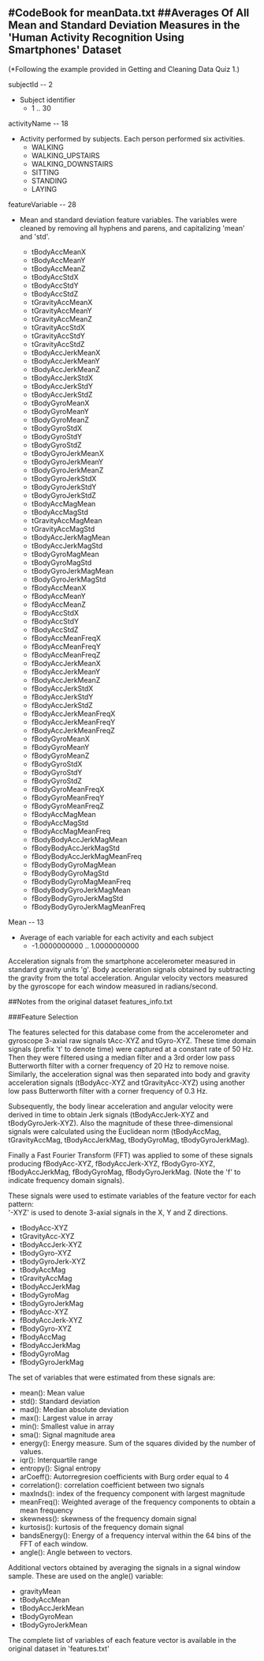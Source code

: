 #CodeBook for meanData.txt
##Averages Of All Mean and Standard Deviation Measures in the 'Human Activity Recognition Using Smartphones' Dataset 
----------------------------------------------------------------

(*Following the example provided in Getting and Cleaning Data Quiz 1.)


subjectId -- 2
  * Subject identifier
    * 1 .. 30


activityName -- 18
  * Activity performed by subjects. Each person performed six activities.
    * WALKING
    * WALKING_UPSTAIRS
    * WALKING_DOWNSTAIRS
    * SITTING
    * STANDING
    * LAYING		
		    

featureVariable -- 28
  * Mean and standard deviation feature variables. The variables were cleaned by removing all hyphens and parens, and capitalizing 'mean' and 'std'.
	 
    * tBodyAccMeanX
    * tBodyAccMeanY
    * tBodyAccMeanZ
    * tBodyAccStdX
    * tBodyAccStdY
    * tBodyAccStdZ
    * tGravityAccMeanX
    * tGravityAccMeanY
    * tGravityAccMeanZ
    * tGravityAccStdX
    * tGravityAccStdY
    * tGravityAccStdZ
    * tBodyAccJerkMeanX
    * tBodyAccJerkMeanY
    * tBodyAccJerkMeanZ
    * tBodyAccJerkStdX
    * tBodyAccJerkStdY
    * tBodyAccJerkStdZ
    * tBodyGyroMeanX
    * tBodyGyroMeanY
    * tBodyGyroMeanZ
    * tBodyGyroStdX
    * tBodyGyroStdY
    * tBodyGyroStdZ
    * tBodyGyroJerkMeanX
    * tBodyGyroJerkMeanY
    * tBodyGyroJerkMeanZ
    * tBodyGyroJerkStdX
    * tBodyGyroJerkStdY
    * tBodyGyroJerkStdZ
    * tBodyAccMagMean
    * tBodyAccMagStd
    * tGravityAccMagMean
    * tGravityAccMagStd
    * tBodyAccJerkMagMean
    * tBodyAccJerkMagStd
    * tBodyGyroMagMean
    * tBodyGyroMagStd
    * tBodyGyroJerkMagMean
    * tBodyGyroJerkMagStd
    * fBodyAccMeanX
    * fBodyAccMeanY
    * fBodyAccMeanZ
    * fBodyAccStdX
    * fBodyAccStdY
    * fBodyAccStdZ
    * fBodyAccMeanFreqX
    * fBodyAccMeanFreqY
    * fBodyAccMeanFreqZ
    * fBodyAccJerkMeanX
    * fBodyAccJerkMeanY
    * fBodyAccJerkMeanZ
    * fBodyAccJerkStdX
    * fBodyAccJerkStdY
    * fBodyAccJerkStdZ
    * fBodyAccJerkMeanFreqX
    * fBodyAccJerkMeanFreqY
    * fBodyAccJerkMeanFreqZ
    * fBodyGyroMeanX
    * fBodyGyroMeanY
    * fBodyGyroMeanZ
    * fBodyGyroStdX
    * fBodyGyroStdY
    * fBodyGyroStdZ
    * fBodyGyroMeanFreqX
    * fBodyGyroMeanFreqY
    * fBodyGyroMeanFreqZ
    * fBodyAccMagMean
    * fBodyAccMagStd
    * fBodyAccMagMeanFreq
    * fBodyBodyAccJerkMagMean
    * fBodyBodyAccJerkMagStd
    * fBodyBodyAccJerkMagMeanFreq
    * fBodyBodyGyroMagMean
    * fBodyBodyGyroMagStd
    * fBodyBodyGyroMagMeanFreq
    * fBodyBodyGyroJerkMagMean
    * fBodyBodyGyroJerkMagStd
    * fBodyBodyGyroJerkMagMeanFreq	

Mean -- 13
  * Average of each variable for each activity and each subject
    * -1.0000000000 .. 1.0000000000

Acceleration signals from the smartphone accelerometer measured in standard gravity units 'g'. Body acceleration signals obtained by subtracting the gravity from the total acceleration. Angular velocity vectors measured by the gyroscope for each window measured in radians/second.



##Notes from the original dataset features_info.txt


###Feature Selection 

The features selected for this database come from the accelerometer and gyroscope 3-axial raw signals tAcc-XYZ and tGyro-XYZ. These time domain signals (prefix 't' to denote time) were captured at a constant rate of 50 Hz. Then they were filtered using a median filter and a 3rd order low pass Butterworth filter with a corner frequency of 20 Hz to remove noise. Similarly, the acceleration signal was then separated into body and gravity acceleration signals (tBodyAcc-XYZ and tGravityAcc-XYZ) using another low pass Butterworth filter with a corner frequency of 0.3 Hz.

Subsequently, the body linear acceleration and angular velocity were derived in time to obtain Jerk signals (tBodyAccJerk-XYZ and tBodyGyroJerk-XYZ). Also the magnitude of these three-dimensional signals were calculated using the Euclidean norm (tBodyAccMag, tGravityAccMag, tBodyAccJerkMag, tBodyGyroMag, tBodyGyroJerkMag). 

Finally a Fast Fourier Transform (FFT) was applied to some of these signals producing fBodyAcc-XYZ, fBodyAccJerk-XYZ, fBodyGyro-XYZ, fBodyAccJerkMag, fBodyGyroMag, fBodyGyroJerkMag. (Note the 'f' to indicate frequency domain signals). 

These signals were used to estimate variables of the feature vector for each pattern:  
'-XYZ' is used to denote 3-axial signals in the X, Y and Z directions.

  * tBodyAcc-XYZ
  * tGravityAcc-XYZ
  * tBodyAccJerk-XYZ
  * tBodyGyro-XYZ
  * tBodyGyroJerk-XYZ
  * tBodyAccMag
  * tGravityAccMag
  * tBodyAccJerkMag
  * tBodyGyroMag
  * tBodyGyroJerkMag
  * fBodyAcc-XYZ
  * fBodyAccJerk-XYZ
  * fBodyGyro-XYZ
  * fBodyAccMag
  * fBodyAccJerkMag
  * fBodyGyroMag
  * fBodyGyroJerkMag

The set of variables that were estimated from these signals are: 

  * mean(): Mean value
  * std(): Standard deviation
  * mad(): Median absolute deviation 
  * max(): Largest value in array
  * min(): Smallest value in array
  * sma(): Signal magnitude area
  * energy(): Energy measure. Sum of the squares divided by the number of values. 
  * iqr(): Interquartile range 
  * entropy(): Signal entropy
  * arCoeff(): Autorregresion coefficients with Burg order equal to 4
  * correlation(): correlation coefficient between two signals
  * maxInds(): index of the frequency component with largest magnitude
  * meanFreq(): Weighted average of the frequency components to obtain a mean frequency
  * skewness(): skewness of the frequency domain signal 
  * kurtosis(): kurtosis of the frequency domain signal 
  * bandsEnergy(): Energy of a frequency interval within the 64 bins of the FFT of each window.
  * angle(): Angle between to vectors.

Additional vectors obtained by averaging the signals in a signal window sample. These are used on the angle() variable:

  * gravityMean
  * tBodyAccMean
  * tBodyAccJerkMean
  * tBodyGyroMean
  * tBodyGyroJerkMean

The complete list of variables of each feature vector is available in the original dataset in 'features.txt'
